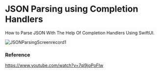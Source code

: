 # JSON Parsing using Completion Handlers

How to Parse JSON With The Help Of Completion Handlers Using SwiftUI.

![JSONParsingScreenrecord1](https://user-images.githubusercontent.com/3436468/100880502-c6a93600-34e7-11eb-8e51-b2e6ba6e760c.gif)

### Reference

https://www.youtube.com/watch?v=7qI9joPoFIw
